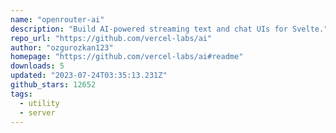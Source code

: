 ```yaml
---
name: "openrouter-ai"
description: "Build AI-powered streaming text and chat UIs for Svelte."
repo_url: "https://github.com/vercel-labs/ai"
author: "ozgurozkan123"
homepage: "https://github.com/vercel-labs/ai#readme"
downloads: 5
updated: "2023-07-24T03:35:13.231Z"
github_stars: 12652
tags: 
  - utility
  - server
---
```

